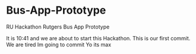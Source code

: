 # Bus-App-Prototype
RU Hackathon Rutgers Bus App Prototype 

It is 10:41 and we are about to start this Hackathon. This is our first commit. We are tired
Im going to commit
Yo its max
